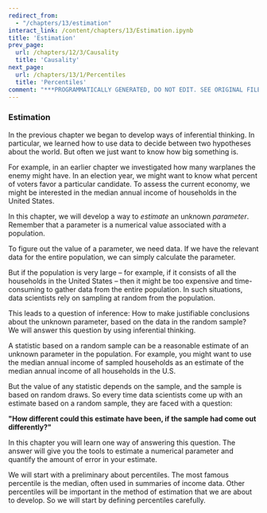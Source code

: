 ```yaml
---
redirect_from:
  - "/chapters/13/estimation"
interact_link: /content/chapters/13/Estimation.ipynb
title: 'Estimation'
prev_page:
  url: /chapters/12/3/Causality
  title: 'Causality'
next_page:
  url: /chapters/13/1/Percentiles
  title: 'Percentiles'
comment: "***PROGRAMMATICALLY GENERATED, DO NOT EDIT. SEE ORIGINAL FILES IN /content***"
---
```


### Estimation

In the previous chapter we began to develop ways of inferential thinking. In particular, we learned how to use data to decide between two hypotheses about the world. But often we just want to know how big something is. 

For example, in an earlier chapter we investigated how many warplanes the enemy might have. In an election year, we might want to know what percent of voters favor a particular candidate. To assess the current economy, we might be interested in the median annual income of households in the United States.

In this chapter, we will develop a way to *estimate* an unknown *parameter*. Remember that a parameter is a numerical value associated with a population.  

To figure out the value of a parameter, we need data. If we have the relevant data for the entire population, we can simply calculate the parameter. 

But if the population is very large – for example, if it consists of all the households in the United States – then it might be too expensive and time-consuming to gather data from the entire population. In such situations, data scientists rely on sampling at random from the population. 

This leads to a question of inference: How to make justifiable conclusions about the unknown parameter, based on the data in the random sample? We will answer this question by using inferential thinking.

A statistic based on a random sample can be a reasonable estimate of an unknown parameter in the population. For example, you might want to use the median annual income of sampled households as an estimate of the median annual income of all households in the U.S.

But the value of any statistic depends on the sample, and the sample is based on random draws. So every time data scientists come up with an estimate based on a random sample, they are faced with a question:

**"How different could this estimate have been, if the sample had come out differently?"**

In this chapter you will learn one way of answering this question. The answer will give you the tools to estimate a numerical parameter and quantify the amount of error in your estimate.

We will start with a preliminary about percentiles. The most famous percentile is the median, often used in summaries of income data. Other percentiles will be important in the method of estimation that we are about to develop. So we will start by defining percentiles carefully.
